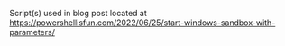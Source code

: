 Script(s) used in blog post located at https://powershellisfun.com/2022/06/25/start-windows-sandbox-with-parameters/